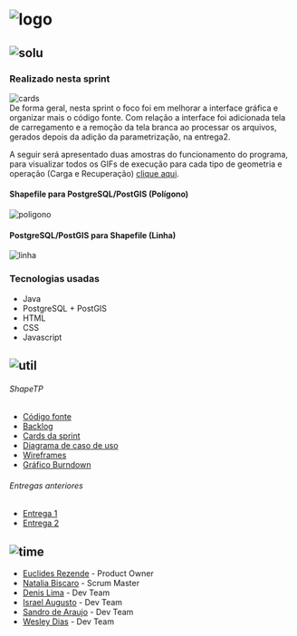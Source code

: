 # ![logo](https://github.com/WeDias/ShapeTP/blob/master/Ignorar/Img/logo.png)

## ![solu](https://github.com/WeDias/ShapeTP/blob/Entrega3/Ignorar/Img/Solu.png)

### Realizado nesta sprint
![cards](https://github.com/WeDias/ShapeTP/blob/Entrega3/Ignorar/Img/cards.png)  
De forma geral, nesta sprint o foco foi em melhorar a interface gráfica e organizar mais o código fonte.
Com relação a interface foi adicionada tela de carregamento e a remoção da tela branca ao processar os arquivos, 
gerados depois da adição da parametrização, na entrega2.  

A seguir será apresentado duas amostras do funcionamento do programa,
para visualizar todos os GIFs de execução para cada tipo de geometria e operação (Carga e Recuperação) [clique aqui](https://github.com/WeDias/ShapeTP/blob/Entrega3/AMOSTRAS.md).

#### Shapefile para PostgreSQL/PostGIS (Polígono)
![poligono](https://github.com/WeDias/ShapeTP/blob/Entrega3/Ignorar/Img/ShapeToPost/poligono.gif)  

#### PostgreSQL/PostGIS para Shapefile (Linha)
![linha](https://github.com/WeDias/ShapeTP/blob/Entrega3/Ignorar/Img/PostToShape/linha.gif)  

### Tecnologias usadas
* Java
* PostgreSQL + PostGIS
* HTML
* CSS
* Javascript

## ![util](https://github.com/WeDias/ShapeTP/blob/master/Ignorar/Img/Util.png)
###### ShapeTP
* [Código fonte](https://github.com/WeDias/ShapeTP/tree/Entrega3/C%C3%B3digo/ShapeTP)
* [Backlog](https://github.com/WeDias/ShapeTP/blob/Entrega3/Documenta%C3%A7%C3%A3o/Backlog.pdf)
* [Cards da sprint](https://github.com/WeDias/ShapeTP/blob/Entrega3/Documenta%C3%A7%C3%A3o/User%20Story.png)
* [Diagrama de caso de uso](https://github.com/WeDias/ShapeTP/blob/Entrega2/Documenta%C3%A7%C3%A3o/UseCase.pdf)
* [Wireframes](https://github.com/WeDias/ShapeTP/tree/Entrega3/Documenta%C3%A7%C3%A3o/Wireframes)
* [Gráfico Burndown](https://github.com/WeDias/ShapeTP/blob/Entrega3/Documenta%C3%A7%C3%A3o/Burndown.pdf)

###### Entregas anteriores
* [Entrega 1](https://github.com/WeDias/ShapeTP/tree/Entrega1)
* [Entrega 2](https://github.com/WeDias/ShapeTP/tree/Entrega2)

## ![time](https://github.com/WeDias/ShapeTP/blob/master/Ignorar/Img/time.png)
* [Euclides Rezende](https://www.linkedin.com/in/euclides-rezende-0940458/) - Product Owner
* [Natalia Biscaro](https://www.linkedin.com/in/nataliabiscaro/?originalSubdomain=br) - Scrum Master
* [Denis Lima](https://www.linkedin.com/in/denis-f-lima/) - Dev Team
* [Israel Augusto](https://github.com/IsraelAugusto0110) - Dev Team
* [Sandro de Araujo](https://github.com/shaka20100) - Dev Team
* [Wesley Dias](https://www.linkedin.com/in/wesley-dias-bba3a11b2/) - Dev Team
